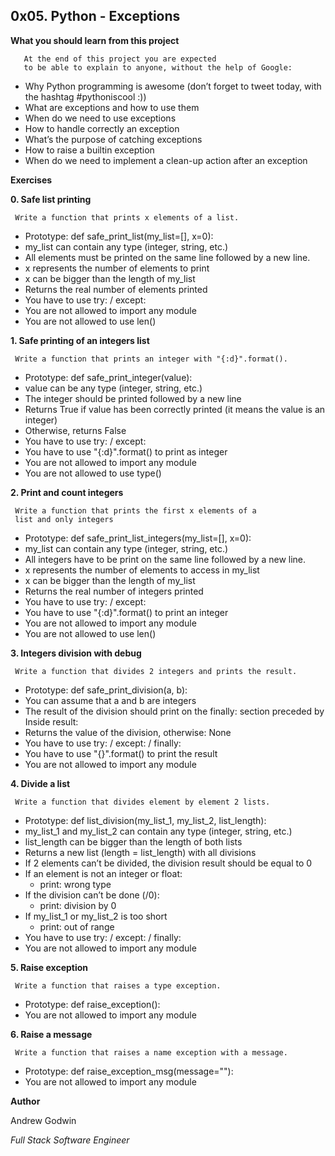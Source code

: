 ## 0x05. Python - Exceptions

**What you should learn from this project**

       At the end of this project you are expected
       to be able to explain to anyone, without the help of Google:

* Why Python programming is awesome (don’t forget to tweet today,
  with the hashtag #pythoniscool :))
* What are exceptions and how to use them
* When do we need to use exceptions
* How to handle correctly an exception
* What’s the purpose of catching exceptions
* How to raise a builtin exception
* When do we need to implement a clean-up action after an exception

**Exercises**

**0. Safe list printing**

     Write a function that prints x elements of a list.

* Prototype: def safe_print_list(my_list=[], x=0):
* my_list can contain any type (integer, string, etc.)
* All elements must be printed on the same line followed
  by a new line.
* x represents the number of elements to print
* x can be bigger than the length of my_list
* Returns the real number of elements printed
* You have to use try: / except:
* You are not allowed to import any module
* You are not allowed to use len()

**1. Safe printing of an integers list**

     Write a function that prints an integer with "{:d}".format().
* Prototype: def safe_print_integer(value):
* value can be any type (integer, string, etc.)
* The integer should be printed followed by a new line
* Returns True if value has been correctly printed
  (it means the value is an integer)
* Otherwise, returns False
* You have to use try: / except:
* You have to use "{:d}".format() to print as integer
* You are not allowed to import any module
* You are not allowed to use type()

**2. Print and count integers**

     Write a function that prints the first x elements of a
     list and only integers

* Prototype: def safe_print_list_integers(my_list=[], x=0):
* my_list can contain any type (integer, string, etc.)
* All integers have to be print on the same line followed by a new line.
* x represents the number of elements to access in my_list
* x can be bigger than the length of my_list
* Returns the real number of integers printed
* You have to use try: / except:
* You have to use "{:d}".format() to print an integer
* You are not allowed to import any module
* You are not allowed to use len()

**3. Integers division with debug**

     Write a function that divides 2 integers and prints the result.

* Prototype: def safe_print_division(a, b):
* You can assume that a and b are integers
* The result of the division should print on the finally:
  section preceded by Inside result:
* Returns the value of the division, otherwise: None
* You have to use try: / except: / finally:
* You have to use "{}".format() to print the result
* You are not allowed to import any module

**4. Divide a list**

     Write a function that divides element by element 2 lists.

* Prototype: def list_division(my_list_1, my_list_2, list_length):
* my_list_1 and my_list_2 can contain any type (integer, string, etc.)
* list_length can be bigger than the length of both lists
* Returns a new list (length = list_length) with all divisions
* If 2 elements can’t be divided, the division result should be equal to 0
* If an element is not an integer or float:
     * print: wrong type
* If the division can’t be done (/0):
     * print: division by 0
* If my_list_1 or my_list_2 is too short
     * print: out of range
* You have to use try: / except: / finally:
* You are not allowed to import any module

**5. Raise exception**

     Write a function that raises a type exception.

* Prototype: def raise_exception():
* You are not allowed to import any module

**6. Raise a message**

     Write a function that raises a name exception with a message.

* Prototype: def raise_exception_msg(message=""):
* You are not allowed to import any module

**Author**

Andrew Godwin

*Full Stack Software Engineer*